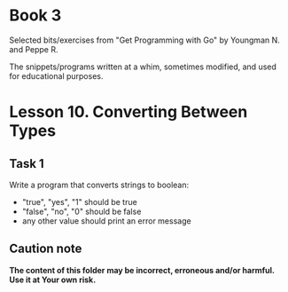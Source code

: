 # Book 3

Selected bits/exercises from "Get Programming with Go" by Youngman N. and Peppe R.

The snippets/programs written at a whim, sometimes modified, and used for educational purposes.

# Lesson 10. Converting Between Types

## Task 1

Write a program that converts strings to boolean:
- "true", "yes", "1" should be true
- "false", "no", "0" should be false
- any other value should print an error message

## Caution note

**The content of this folder may be incorrect, erroneous and/or harmful. Use it at Your own risk.**
